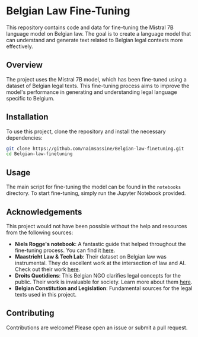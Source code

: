 
# Belgian Law Fine-Tuning

This repository contains code and data for fine-tuning the Mistral 7B language model on Belgian law. The goal is to create a language model that can understand and generate text related to Belgian legal contexts more effectively.

## Overview

The project uses the Mistral 7B model, which has been fine-tuned using a dataset of Belgian legal texts. This fine-tuning process aims to improve the model's performance in generating and understanding legal language specific to Belgium.

## Installation

To use this project, clone the repository and install the necessary dependencies:

```bash
git clone https://github.com/naimsassine/Belgian-law-finetuning.git
cd Belgian-law-finetuning
```

## Usage

The main script for fine-tuning the model can be found in the `notebooks` directory. To start fine-tuning, simply run the Jupyter Notebook provided.

## Acknowledgements

This project would not have been possible without the help and resources from the following sources:

- **Niels Rogge's notebook**: A fantastic guide that helped throughout the fine-tuning process. You can find it [here](https://github.com/NielsRogge/Transformers-Tutorials/blob/master/Mistral/Supervised_fine_tuning_(SFT)_of_an_LLM_using_Hugging_Face_tooling.ipynb).
- **Maastricht Law & Tech Lab**: Their dataset on Belgian law was instrumental. They do excellent work at the intersection of law and AI. Check out their work [here](https://huggingface.co/datasets/maastrichtlawtech/bsard).
- **Droits Quotidiens**: This Belgian NGO clarifies legal concepts for the public. Their work is invaluable for society. Learn more about them [here](https://www.droitsquotidiens.be/fr/droits-quotidiens-clarifie-le-droit).
- **Belgian Constitution and Legislation**: Fundamental sources for the legal texts used in this project.

## Contributing

Contributions are welcome! Please open an issue or submit a pull request.

